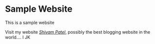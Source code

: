 # Sample Website

This is a sample website

Visit my website
[_Shivam Patel_](https://www.shivampatel.ca), possibly the best blogging website in the world.... I JK
